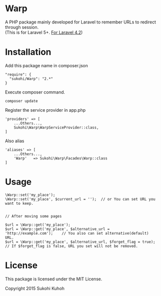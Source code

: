 # Warp
A PHP package mainly developed for Laravel to remember URLs to redirect through session.  
(This is for Laravel 5+. [For Laravel 4.2](https://github.com/SUKOHI/Warp/tree/1.0))

Installation
====

Add this package name in composer.json

    "require": {
      "sukohi/Warp": "2.*"
    }

Execute composer command.

    composer update

Register the service provider in app.php

    'providers' => [
        ...Others...,  
        Sukohi\Warp\WarpServiceProvider::class,
    ]

Also alias

    'aliases' => [
        ...Others...,  
        'Warp'   => Sukohi\Warp\Facades\Warp::class
    ]

Usage
====

    \Warp::set('my_place');
    \Warp::set('my_place', $current_url = '');  // or You can set URL you want to keep.


    // After moving some pages 

    $url = \Warp::get('my_place');
    $url = \Warp::get('my_place', $alternative_url = 'http://example.com');    // You also can set alternative(default) URL.
    $url = \Warp::get('my_place', $alternative_url, $forget_flag = true);      // If $forget_flag is false, URL you set will not be removed.

License
====
This package is licensed under the MIT License.

Copyright 2015 Sukohi Kuhoh